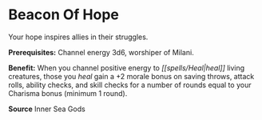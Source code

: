 ﻿---
cssclass: [feats]

---
# Beacon Of Hope

Your hope inspires allies in their struggles.

**Prerequisites:** Channel energy 3d6, worshiper of Milani.

**Benefit:** When you channel positive energy to _[[spells/Heal|heal]]_ living creatures, those you _heal_ gain a +2 morale bonus on saving throws, attack rolls, ability checks, and skill checks for a number of rounds equal to your Charisma bonus (minimum 1 round).

**Source** Inner Sea Gods